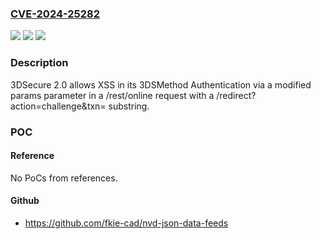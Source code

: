 ### [CVE-2024-25282](https://cve.mitre.org/cgi-bin/cvename.cgi?name=CVE-2024-25282)
![](https://img.shields.io/static/v1?label=Product&message=n%2Fa&color=blue)
![](https://img.shields.io/static/v1?label=Version&message=n%2Fa&color=blue)
![](https://img.shields.io/static/v1?label=Vulnerability&message=n%2Fa&color=brighgreen)

### Description

3DSecure 2.0 allows XSS in its 3DSMethod Authentication via a modified params parameter in a /rest/online request with a /redirect?action=challenge&txn= substring.

### POC

#### Reference
No PoCs from references.

#### Github
- https://github.com/fkie-cad/nvd-json-data-feeds

